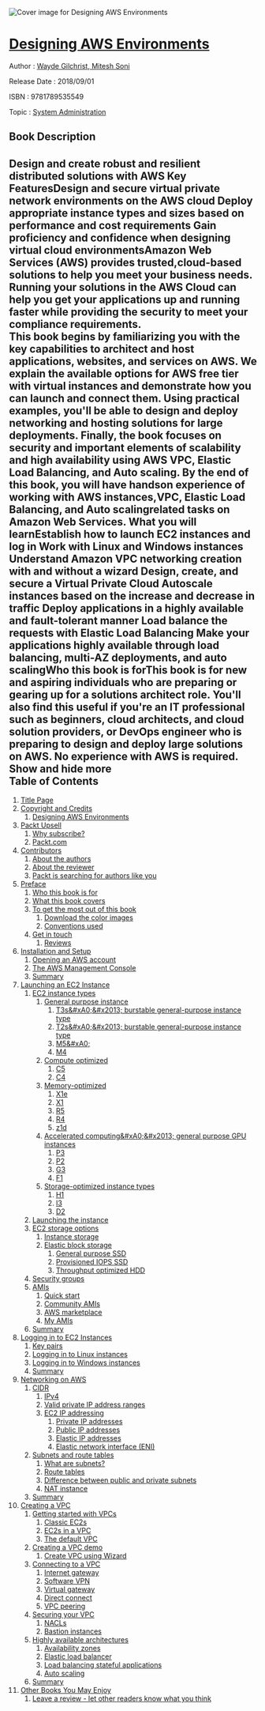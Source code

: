 ![Cover image for Designing AWS Environments](https://imgdetail.ebookreading.net/cover/cover/system_admin/EB9781789535549.jpg)

[Designing AWS Environments](https://ebookreading.net/view/book/Designing+AWS+Environments-EB9781789535549_1.html "Designing AWS Environments")
====================================================================================================================

Author : [Wayde Gilchrist](https://ebookreading.net/search/author/Wayde+Gilchrist),[ Mitesh Soni](https://ebookreading.net/search/author/+Mitesh+Soni)

Release Date : 2018/09/01

ISBN : 9781789535549

Topic : [System Administration](https://ebookreading.net/search/category/system-administration)

Book Description
-----------------

 Design and create robust and resilient distributed solutions with AWS
Key FeaturesDesign and secure virtual private network environments on the AWS cloud Deploy appropriate instance types and sizes based on performance and cost requirements Gain proficiency and confidence when designing virtual cloud environmentsAmazon Web Services (AWS) provides trusted,cloud-based solutions to help you meet your business needs. Running your solutions in the AWS Cloud can help you get your applications up and running faster while providing the security to meet your compliance requirements.  
This book begins by familiarizing you with the key capabilities to architect and host applications, websites, and services on AWS. We explain the available options for AWS free tier with virtual instances and demonstrate how you can launch and connect them. Using practical examples, you'll be able to design and deploy networking and hosting solutions for large deployments. Finally, the book focuses on security and important elements of scalability and high availability using AWS VPC, Elastic Load Balancing, and Auto scaling. By the end of this book, you will have handson experience of working with AWS instances,VPC, Elastic Load Balancing, and Auto scalingrelated tasks on Amazon Web Services.
What you will learnEstablish how to launch EC2 instances and log in Work with Linux and Windows instances Understand Amazon VPC networking creation with and without a wizard Design, create, and secure a Virtual Private Cloud Autoscale instances based on the increase and decrease in traffic Deploy applications in a highly available and fault-tolerant manner Load balance the requests with Elastic Load Balancing Make your applications highly available through load balancing, multi-AZ deployments, and auto scalingWho this book is forThis book is for new and aspiring individuals who are preparing or gearing up for a solutions architect role. You'll also find this useful if you're an IT professional such as beginners, cloud architects, and cloud solution providers, or DevOps engineer who is preparing to design and deploy large solutions on AWS. No experience with AWS is required.
        Show and hide more                
Table of Contents
-----------------

1. [Title Page](https://ebookreading.net/view/book/Designing+AWS+Environments-EB9781789535549_2.html)
1. [Copyright and Credits](https://ebookreading.net/view/book/Designing+AWS+Environments-EB9781789535549_3.html)
    1. [Designing AWS Environments](https://ebookreading.net/view/book/Designing+AWS+Environments-EB9781789535549_4.html)
1. [Packt Upsell](https://ebookreading.net/view/book/Designing+AWS+Environments-EB9781789535549_5.html)
    1. [Why subscribe?](https://ebookreading.net/view/book/Designing+AWS+Environments-EB9781789535549_6.html)
    1. [Packt.com](https://ebookreading.net/view/book/Designing+AWS+Environments-EB9781789535549_7.html)
1. [Contributors](https://ebookreading.net/view/book/Designing+AWS+Environments-EB9781789535549_8.html)
    1. [About the authors](https://ebookreading.net/view/book/Designing+AWS+Environments-EB9781789535549_9.html)
    1. [About the reviewer](https://ebookreading.net/view/book/Designing+AWS+Environments-EB9781789535549_10.html)
    1. [Packt is searching for authors like you](https://ebookreading.net/view/book/Designing+AWS+Environments-EB9781789535549_11.html)
1. [Preface](https://ebookreading.net/view/book/Designing+AWS+Environments-EB9781789535549_13.html)
    1. [Who this book is for](https://ebookreading.net/view/book/Designing+AWS+Environments-EB9781789535549_14.html)
    1. [What this book covers](https://ebookreading.net/view/book/Designing+AWS+Environments-EB9781789535549_15.html)
    1. [To get the most out of this book](https://ebookreading.net/view/book/Designing+AWS+Environments-EB9781789535549_16.html)
        1. [Download the color images](https://ebookreading.net/view/book/Designing+AWS+Environments-EB9781789535549_17.html)
        1. [Conventions used](https://ebookreading.net/view/book/Designing+AWS+Environments-EB9781789535549_18.html)
    1. [Get in touch](https://ebookreading.net/view/book/Designing+AWS+Environments-EB9781789535549_19.html)
        1. [Reviews](https://ebookreading.net/view/book/Designing+AWS+Environments-EB9781789535549_20.html)
1. [Installation and Setup](https://ebookreading.net/view/book/Designing+AWS+Environments-EB9781789535549_21.html)
    1. [Opening an AWS account](https://ebookreading.net/view/book/Designing+AWS+Environments-EB9781789535549_22.html)
    1. [The AWS Management Console](https://ebookreading.net/view/book/Designing+AWS+Environments-EB9781789535549_23.html)
    1. [Summary](https://ebookreading.net/view/book/Designing+AWS+Environments-EB9781789535549_24.html)
1. [Launching an EC2 Instance](https://ebookreading.net/view/book/Designing+AWS+Environments-EB9781789535549_25.html)
    1. [EC2 instance types](https://ebookreading.net/view/book/Designing+AWS+Environments-EB9781789535549_26.html)
        1. [General purpose instance](https://ebookreading.net/view/book/Designing+AWS+Environments-EB9781789535549_27.html)
            1. [T3s&amp;#xA0;&amp;#x2013; burstable general-purpose instance type](https://ebookreading.net/view/book/Designing+AWS+Environments-EB9781789535549_28.html)
            1. [T2s&amp;#xA0;&amp;#x2013; burstable general-purpose instance type](https://ebookreading.net/view/book/Designing+AWS+Environments-EB9781789535549_29.html)
            1. [M5&amp;#xA0;](https://ebookreading.net/view/book/Designing+AWS+Environments-EB9781789535549_30.html)
            1. [M4](https://ebookreading.net/view/book/Designing+AWS+Environments-EB9781789535549_31.html)
        1. [Compute optimized](https://ebookreading.net/view/book/Designing+AWS+Environments-EB9781789535549_32.html)
            1. [C5](https://ebookreading.net/view/book/Designing+AWS+Environments-EB9781789535549_33.html)
            1. [C4](https://ebookreading.net/view/book/Designing+AWS+Environments-EB9781789535549_34.html)
        1. [Memory-optimized](https://ebookreading.net/view/book/Designing+AWS+Environments-EB9781789535549_35.html)
            1. [X1e](https://ebookreading.net/view/book/Designing+AWS+Environments-EB9781789535549_36.html)
            1. [X1](https://ebookreading.net/view/book/Designing+AWS+Environments-EB9781789535549_37.html)
            1. [R5](https://ebookreading.net/view/book/Designing+AWS+Environments-EB9781789535549_38.html)
            1. [R4](https://ebookreading.net/view/book/Designing+AWS+Environments-EB9781789535549_39.html)
            1. [z1d](https://ebookreading.net/view/book/Designing+AWS+Environments-EB9781789535549_40.html)
        1. [Accelerated computing&amp;#xA0;&amp;#x2013; general purpose GPU instances](https://ebookreading.net/view/book/Designing+AWS+Environments-EB9781789535549_41.html)
            1. [P3](https://ebookreading.net/view/book/Designing+AWS+Environments-EB9781789535549_42.html)
            1. [P2](https://ebookreading.net/view/book/Designing+AWS+Environments-EB9781789535549_43.html)
            1. [G3](https://ebookreading.net/view/book/Designing+AWS+Environments-EB9781789535549_44.html)
            1. [F1](https://ebookreading.net/view/book/Designing+AWS+Environments-EB9781789535549_45.html)
        1. [Storage-optimized instance types](https://ebookreading.net/view/book/Designing+AWS+Environments-EB9781789535549_46.html)
            1. [H1](https://ebookreading.net/view/book/Designing+AWS+Environments-EB9781789535549_47.html)
            1. [I3](https://ebookreading.net/view/book/Designing+AWS+Environments-EB9781789535549_48.html)
            1. [D2](https://ebookreading.net/view/book/Designing+AWS+Environments-EB9781789535549_49.html)
    1. [Launching the instance](https://ebookreading.net/view/book/Designing+AWS+Environments-EB9781789535549_50.html)
    1. [EC2 storage options](https://ebookreading.net/view/book/Designing+AWS+Environments-EB9781789535549_51.html)
        1. [Instance storage](https://ebookreading.net/view/book/Designing+AWS+Environments-EB9781789535549_52.html)
        1. [Elastic block storage](https://ebookreading.net/view/book/Designing+AWS+Environments-EB9781789535549_53.html)
            1. [General purpose SSD](https://ebookreading.net/view/book/Designing+AWS+Environments-EB9781789535549_54.html)
            1. [Provisioned IOPS SSD](https://ebookreading.net/view/book/Designing+AWS+Environments-EB9781789535549_55.html)
            1. [Throughput optimized HDD](https://ebookreading.net/view/book/Designing+AWS+Environments-EB9781789535549_56.html)
    1. [Security groups](https://ebookreading.net/view/book/Designing+AWS+Environments-EB9781789535549_57.html)
    1. [AMIs](https://ebookreading.net/view/book/Designing+AWS+Environments-EB9781789535549_58.html)
        1. [Quick start](https://ebookreading.net/view/book/Designing+AWS+Environments-EB9781789535549_59.html)
        1. [Community AMIs](https://ebookreading.net/view/book/Designing+AWS+Environments-EB9781789535549_60.html)
        1. [AWS marketplace](https://ebookreading.net/view/book/Designing+AWS+Environments-EB9781789535549_61.html)
        1. [My AMIs](https://ebookreading.net/view/book/Designing+AWS+Environments-EB9781789535549_62.html)
    1. [Summary](https://ebookreading.net/view/book/Designing+AWS+Environments-EB9781789535549_63.html)
1. [Logging in to EC2 Instances](https://ebookreading.net/view/book/Designing+AWS+Environments-EB9781789535549_64.html)
    1. [Key pairs](https://ebookreading.net/view/book/Designing+AWS+Environments-EB9781789535549_65.html)
    1. [Logging in to Linux instances](https://ebookreading.net/view/book/Designing+AWS+Environments-EB9781789535549_66.html)
    1. [Logging in to Windows instances](https://ebookreading.net/view/book/Designing+AWS+Environments-EB9781789535549_67.html)
    1. [Summary](https://ebookreading.net/view/book/Designing+AWS+Environments-EB9781789535549_68.html)
1. [Networking on AWS](https://ebookreading.net/view/book/Designing+AWS+Environments-EB9781789535549_69.html)
    1. [CIDR](https://ebookreading.net/view/book/Designing+AWS+Environments-EB9781789535549_70.html)
        1. [IPv4](https://ebookreading.net/view/book/Designing+AWS+Environments-EB9781789535549_71.html)
        1. [Valid private IP address ranges](https://ebookreading.net/view/book/Designing+AWS+Environments-EB9781789535549_72.html)
        1. [EC2 IP addressing](https://ebookreading.net/view/book/Designing+AWS+Environments-EB9781789535549_73.html)
            1. [Private IP addresses](https://ebookreading.net/view/book/Designing+AWS+Environments-EB9781789535549_74.html)
            1. [Public IP addresses](https://ebookreading.net/view/book/Designing+AWS+Environments-EB9781789535549_75.html)
            1. [Elastic IP addresses](https://ebookreading.net/view/book/Designing+AWS+Environments-EB9781789535549_76.html)
            1. [Elastic network interface (ENI)](https://ebookreading.net/view/book/Designing+AWS+Environments-EB9781789535549_77.html)
    1. [Subnets and route tables](https://ebookreading.net/view/book/Designing+AWS+Environments-EB9781789535549_78.html)
        1. [What are subnets?](https://ebookreading.net/view/book/Designing+AWS+Environments-EB9781789535549_79.html)
        1. [Route tables](https://ebookreading.net/view/book/Designing+AWS+Environments-EB9781789535549_80.html)
        1. [Difference between public and private subnets](https://ebookreading.net/view/book/Designing+AWS+Environments-EB9781789535549_81.html)
        1. [NAT instance](https://ebookreading.net/view/book/Designing+AWS+Environments-EB9781789535549_82.html)
    1. [Summary](https://ebookreading.net/view/book/Designing+AWS+Environments-EB9781789535549_83.html)
1. [Creating a VPC](https://ebookreading.net/view/book/Designing+AWS+Environments-EB9781789535549_84.html)
    1. [Getting started with VPCs](https://ebookreading.net/view/book/Designing+AWS+Environments-EB9781789535549_85.html)
        1. [Classic EC2s](https://ebookreading.net/view/book/Designing+AWS+Environments-EB9781789535549_86.html)
        1. [EC2s in a VPC](https://ebookreading.net/view/book/Designing+AWS+Environments-EB9781789535549_87.html)
        1. [The default VPC](https://ebookreading.net/view/book/Designing+AWS+Environments-EB9781789535549_88.html)
    1. [Creating a VPC demo](https://ebookreading.net/view/book/Designing+AWS+Environments-EB9781789535549_89.html)
        1. [Create VPC using Wizard](https://ebookreading.net/view/book/Designing+AWS+Environments-EB9781789535549_90.html)
    1. [Connecting to a VPC](https://ebookreading.net/view/book/Designing+AWS+Environments-EB9781789535549_91.html)
        1. [Internet gateway](https://ebookreading.net/view/book/Designing+AWS+Environments-EB9781789535549_92.html)
        1. [Software VPN](https://ebookreading.net/view/book/Designing+AWS+Environments-EB9781789535549_93.html)
        1. [Virtual gateway](https://ebookreading.net/view/book/Designing+AWS+Environments-EB9781789535549_94.html)
        1. [Direct connect](https://ebookreading.net/view/book/Designing+AWS+Environments-EB9781789535549_95.html)
        1. [VPC peering](https://ebookreading.net/view/book/Designing+AWS+Environments-EB9781789535549_96.html)
    1. [Securing your VPC](https://ebookreading.net/view/book/Designing+AWS+Environments-EB9781789535549_97.html)
        1. [NACLs](https://ebookreading.net/view/book/Designing+AWS+Environments-EB9781789535549_98.html)
        1. [Bastion instances](https://ebookreading.net/view/book/Designing+AWS+Environments-EB9781789535549_99.html)
    1. [Highly available architectures](https://ebookreading.net/view/book/Designing+AWS+Environments-EB9781789535549_100.html)
        1. [Availability zones](https://ebookreading.net/view/book/Designing+AWS+Environments-EB9781789535549_101.html)
        1. [Elastic load balancer](https://ebookreading.net/view/book/Designing+AWS+Environments-EB9781789535549_102.html)
        1. [Load balancing stateful applications](https://ebookreading.net/view/book/Designing+AWS+Environments-EB9781789535549_103.html)
        1. [Auto scaling](https://ebookreading.net/view/book/Designing+AWS+Environments-EB9781789535549_104.html)
    1. [Summary](https://ebookreading.net/view/book/Designing+AWS+Environments-EB9781789535549_105.html)
1. [Other Books You May Enjoy](https://ebookreading.net/view/book/Designing+AWS+Environments-EB9781789535549_106.html)
    1. [Leave a review - let other readers know what you think](https://ebookreading.net/view/book/Designing+AWS+Environments-EB9781789535549_107.html)
